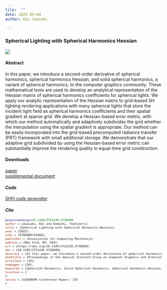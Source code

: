 ```yaml
---
tile:  ""
date: 2025-05-04
author: Kei Iwasaki

---
```

<script src="https://kit.fontawesome.com/429fe8bdbc.js" crossorigin="anonymous"></script>

### Spherical Lighting with Spherical Harmonics Hessian
<img src="../img/sig2025.png">

#### Abstract
In this paper, we introduce a second-order derivative of spherical harmonics,
spherical harmonics Hessian, and solid spherical harmonics, a variant of spherical harmonics, to the computer graphics community. These mathematical tools are used to develop an analytical representation of the Hessian matrix of spherical harmonics coefficients for spherical lights. We apply our analytic
representation of the Hessian matrix to grid-based SH lighting rendering
applications with many spherical lights that store the incident light field
as spherical harmonics coefficients and their spatial gradient at sparse grid.
We develop a Hessian-based error metric, with which our method automatically and adaptively subdivides the grid whether the interpolation using the spatial gradient is appropriate. Our method can be easily incorporated into the grid-based precomputed radiance transfer (PRT) framework with small
additional storage. We demonstrate that our adaptive grid subdivided by using the Hessian-based error metric can substantially improve the rendering
quality in equal-time grid construction.

#### Downloads
<i class="fa-solid fa-file-pdf"></i> <a href="./../../pdf/sig2025.pdf">paper</a> <br>
<i class="fa-solid fa-file-pdf"></i> <a href="./../../pdf/sig2025_supplemental.pdf">supplemental document</a>
<i class>
<br>

#### Code
<a href="https://github.com/kiwasaki/shh_code_generator"><i class="fa-brands fa-github-alt">SHH code generator</i></a>

#### Cite
<span style="font-size:80%;">

``` bibtex
@inproceedings{10.1145/3721238.3730689,
author = {Iwasaki, Kei and Dobashi, Yoshinori},
title = {Spherical Lighting with Spherical Harmonics Hessian},
year = {2025},
isbn = {9798400715402},
publisher = {Association for Computing Machinery},
address = {New York, NY, USA},
url = {https://doi.org/10.1145/3721238.3730689},
doi = {10.1145/3721238.3730689},
abstract = {In this paper, we introduce a second-order derivative of spherical harmonics, spherical harmonics Hessian, and solid spherical harmonics, a variant of spherical harmonics, to the computer graphics community. These mathematical tools are used to develop an analytical representation of the Hessian matrix of spherical harmonics coefficients for spherical lights. We apply our analytic representation of the Hessian matrix to grid-based SH lighting rendering applications with many spherical lights that store the incident light field as spherical harmonics coefficients and their spatial gradient at sparse grid. We develop a Hessian-based error metric, with which our method automatically and adaptively subdivides the grid whether the interpolation using the spatial gradient is appropriate. Our method can be easily incorporated into the grid-based precomputed radiance transfer (PRT) framework with small additional storage. We demonstrate that our adaptive grid subdivided by using the Hessian-based error metric can substantially improve the rendering quality in equal-time grid construction.},
booktitle = {Proceedings of the Special Interest Group on Computer Graphics and Interactive Techniques Conference Conference Papers},
articleno = {33},
numpages = {10},
keywords = {Spherical Harmonics, Solid Spherical Harmonics, Spherical Harmonics Hessian, Spherical Light},
location = {
},
series = {SIGGRAPH Conference Papers '25}
}
```

</span>


